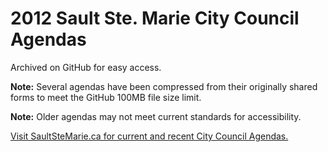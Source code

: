 # 2012 Sault Ste. Marie City Council Agendas

Archived on GitHub for easy access.

**Note:**
Several agendas have been compressed from their originally shared forms to meet the GitHub 100MB file size limit.

**Note:**
Older agendas may not meet current standards for accessibility.

[Visit SaultSteMarie.ca for current and recent City Council Agendas.](https://saultstemarie.ca/City-Hall/City-Departments/City-Clerk/Council-Agendas-and-Minutes.aspx)

